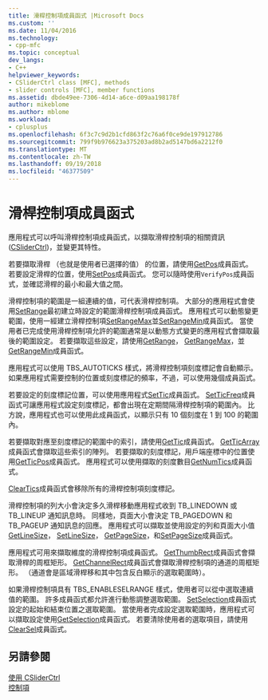 ```yaml
---
title: 滑桿控制項成員函式 |Microsoft Docs
ms.custom: ''
ms.date: 11/04/2016
ms.technology:
- cpp-mfc
ms.topic: conceptual
dev_langs:
- C++
helpviewer_keywords:
- CSliderCtrl class [MFC], methods
- slider controls [MFC], member functions
ms.assetid: dbde49ee-7306-4d14-a6ce-d09aa198178f
author: mikeblome
ms.author: mblome
ms.workload:
- cplusplus
ms.openlocfilehash: 6f3c7c9d2b1cfd863f2c76a6f0ce9de197912786
ms.sourcegitcommit: 799f9b976623a375203ad8b2ad5147bd6a2212f0
ms.translationtype: MT
ms.contentlocale: zh-TW
ms.lasthandoff: 09/19/2018
ms.locfileid: "46377509"
---
```

# <a name="slider-control-member-functions"></a>滑桿控制項成員函式

應用程式可以呼叫滑桿控制項成員函式，以擷取滑桿控制項的相關資訊 ([CSliderCtrl](../mfc/reference/csliderctrl-class.md))，並變更其特性。

若要擷取滑桿 （也就是使用者已選擇的值） 的位置，請使用[GetPos](../mfc/reference/csliderctrl-class.md#getpos)成員函式。 若要設定滑桿的位置，使用[SetPos](../mfc/reference/csliderctrl-class.md#setpos)成員函式。 您可以隨時使用`VerifyPos`成員函式，並確認滑桿的最小和最大值之間。

滑桿控制項的範圍是一組連續的值，可代表滑桿控制項。 大部分的應用程式會使用[SetRange](../mfc/reference/csliderctrl-class.md#setrange)最初建立時設定的範圍滑桿控制項成員函式。 應用程式可以動態變更範圍，使用一經建立滑桿控制項[SetRangeMax](../mfc/reference/csliderctrl-class.md#setrangemax)並[SetRangeMin](../mfc/reference/csliderctrl-class.md#setrangemin)成員函式。 當使用者已完成使用滑桿控制項允許的範圍通常是以動態方式變更的應用程式會擷取最後的範圍設定。 若要擷取這些設定，請使用[GetRange](../mfc/reference/csliderctrl-class.md#getrange)， [GetRangeMax](../mfc/reference/csliderctrl-class.md#getrangemax)，並[GetRangeMin](../mfc/reference/csliderctrl-class.md#getrangemin)成員函式。

應用程式可以使用 TBS_AUTOTICKS 樣式，將滑桿控制項刻度標記會自動顯示。 如果應用程式需要控制的位置或刻度標記的頻率，不過，可以使用幾個成員函式。

若要設定的刻度標記位置，可以使用應用程式[SetTic](../mfc/reference/csliderctrl-class.md#settic)成員函式。 [SetTicFreq](../mfc/reference/csliderctrl-class.md#setticfreq)成員函式可讓應用程式設定刻度標記，都會出現在定期間隔滑桿控制項的範圍內。 比方說，應用程式也可以使用此成員函式，以顯示只有 10 個刻度在 1 到 100 的範圍內。

若要擷取對應至刻度標記的範圍中的索引，請使用[GetTic](../mfc/reference/csliderctrl-class.md#gettic)成員函式。 [GetTicArray](../mfc/reference/csliderctrl-class.md#getticarray)成員函式會擷取這些索引的陣列。 若要擷取的刻度標記，用戶端座標中的位置使用[GetTicPos](../mfc/reference/csliderctrl-class.md#getticpos)成員函式。 應用程式可以使用擷取的刻度數目[GetNumTics](../mfc/reference/csliderctrl-class.md#getnumtics)成員函式。

[ClearTics](../mfc/reference/csliderctrl-class.md#cleartics)成員函式會移除所有的滑桿控制項刻度標記。

滑桿控制項的列大小會決定多久滑桿移動應用程式收到 TB_LINEDOWN 或 TB_LINEUP 通知訊息時。 同樣地，頁面大小會決定 TB_PAGEDOWN 和 TB_PAGEUP 通知訊息的回應。 應用程式可以擷取並使用設定的列和頁面大小值[GetLineSize](../mfc/reference/csliderctrl-class.md#getlinesize)， [SetLineSize](../mfc/reference/csliderctrl-class.md#setlinesize)， [GetPageSize](../mfc/reference/csliderctrl-class.md#getpagesize)，和[SetPageSize](../mfc/reference/csliderctrl-class.md#setpagesize)成員函式。

應用程式可用來擷取維度的滑桿控制項成員函式。 [GetThumbRect](../mfc/reference/csliderctrl-class.md#getthumbrect)成員函式會擷取滑桿的周框矩形。 [GetChannelRect](../mfc/reference/csliderctrl-class.md#getchannelrect)成員函式會擷取滑桿控制項的通道的周框矩形。 （通道會是區域滑桿移和其中包含反白顯示的選取範圍時）。

如果滑桿控制項具有 TBS_ENABLESELRANGE 樣式，使用者可以從中選取連續值的範圍。 許多成員函式都允許進行動態調整選取範圍。 [SetSelection](../mfc/reference/csliderctrl-class.md#setselection)成員函式設定的起始和結束位置之選取範圍。 當使用者完成設定選取範圍時，應用程式可以擷取設定使用[GetSelection](../mfc/reference/csliderctrl-class.md#getselection)成員函式。 若要清除使用者的選取項目，請使用[ClearSel](../mfc/reference/csliderctrl-class.md#clearsel)成員函式。

## <a name="see-also"></a>另請參閱

[使用 CSliderCtrl](../mfc/using-csliderctrl.md)<br/>
[控制項](../mfc/controls-mfc.md)


